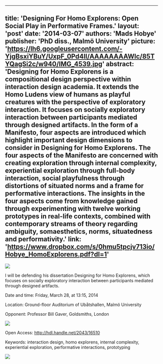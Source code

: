 
---
title: 'Designing For Homo Explorens: Open Social Play in Performative Frames.'
layout: 'post'
date: '2014-03-07'
authors: 'Mads Hobye'
publisher: 'PhD diss., Malmö University'
picture: 'https://lh6.googleusercontent.com/-YjgBsxiYBuY/UxpF_0Pd4II/AAAAAAAAWlc/85TYQagSi2c/w940/IMG_4539.jpg'
abstract: 'Designing for Homo Explorens is a compositional design perspective within interaction design academia. It extends the Homo Ludens view of humans as playful creatures with the perspective of exploratory interaction. It focuses on socially exploratory interaction between participants mediated through designed artifacts. In the form of a Manifesto, four aspects are introduced which highlight important design dimensions to consider in Designing for Homo Explorens. The four aspects of the Manifesto are concerned with creating exploration through internal complexity, experiential exploration through full-body interaction, social playfulness through distortions of situated norms and a frame for performative interactions. The insights in the four aspects come from knowledge gained through experimenting with twelve working prototypes in real-life contexts, combined with contemporary streams of theory regarding ambiguity, somaesthetics, norms, situatedness and performativity.'
link: 'https://www.dropbox.com/s/0hmu5tpcjv713io/Hobye_HomoExplorens.pdf?dl=1'
---

![](https://lh6.googleusercontent.com/-wyR6HSl4gIM/UxpGJr0Wm1I/AAAAAAAAWls/2bqebTvk1lM/s603/IMG_4543.jpg)

I will be defending his dissertation Designing for Homo Explorens, which focuses on socially exploratory interaction between participants mediated through designed artifacts.

Date and time: Friday, March 28, at 13:15, 2014

Location: Ground-floor Auditorium of Ubåtshallen, Malmö University

Opponent: Professor Bill Gaver, Goldsmiths, London

![](https://lh4.googleusercontent.com/-pZ3aLfy2xr4/UxpGcSCdysI/AAAAAAAAWmc/0-FBquxDz6o/s603/IMG_4551.jpg)

Open Access: http://hdl.handle.net/2043/16510

Keywords: interaction design, homo explorens, internal complexity, experiential exploration, performative interactions, prototyping

![](https://lh5.googleusercontent.com/-dJ_G-kt2sRg/UxpGXCOz2aI/AAAAAAAAWmI/Cw82WMW28uE/s603/IMG_4546.jpg)
